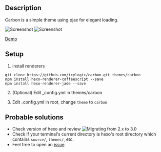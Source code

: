 ## Description

Carbon is a simple theme using pjax for elegant loading. 

![Screenshot](https://github.com/icylogic/site/raw/master/source/themes/screenshots/carbon.png)
![Screenshot](https://dn-icylogic.qbox.me/img/carbon.gif)

[Demo](http://icylogic.github.io/carbon/)

## Setup

1. install renderers

```
git clone https://github.com/icylogic/carbon.git themes/carbon
npm install hexo-renderer-coffeescript --save
npm install hexo-renderer-jade --save
```

2. (Optional) Edit _config.yml in themes/carbon

3. Edit _config.yml in root, change `theme` to `carbon`

## Probable solutions

- Check version of hexo and review ![Migrating from 2.x to 3.0](https://github.com/hexojs/hexo/wiki/Migrating-from-2.x-to-3.0)
- Check if your terminal's current directory is hexo's root directory which contains `source/`, `themes/`, etc.
- Feel free to open an [issue](https://github.com/icylogic/carbon/issues/new)

